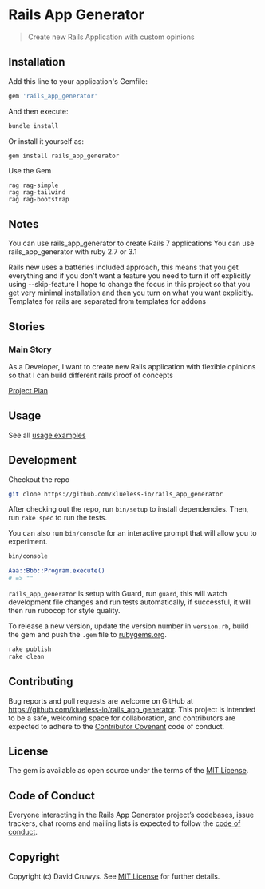# Rails App Generator

> Create new Rails Application with custom opinions

## Installation

Add this line to your application's Gemfile:

```ruby
gem 'rails_app_generator'
```

And then execute:

```bash
bundle install
```

Or install it yourself as:

```bash
gem install rails_app_generator
```

Use the Gem

```
rag rag-simple
rag rag-tailwind
rag rag-bootstrap
```


## Notes

You can use rails_app_generator to create Rails 7 applications
You can use rails_app_generator with ruby 2.7 or 3.1

Rails new uses a batteries included approach, this means that you get everything and if you don't want a feature you need to turn it off explicitly using --skip-feature
I hope to change the focus in this project so that you get very minimal installation and then you turn on what you want explicitly.
Templates for rails are separated from templates for addons

## Stories

### Main Story

As a Developer, I want to create new Rails application with flexible opinions so that I can build different rails proof of concepts

[Project Plan](./docs/project-plan.md)


## Usage
See all [usage examples](./USAGE.md)



## Development

Checkout the repo

```bash
git clone https://github.com/klueless-io/rails_app_generator
```

After checking out the repo, run `bin/setup` to install dependencies. Then, run `rake spec` to run the tests. 

You can also run `bin/console` for an interactive prompt that will allow you to experiment.

```bash
bin/console

Aaa::Bbb::Program.execute()
# => ""
```

`rails_app_generator` is setup with Guard, run `guard`, this will watch development file changes and run tests automatically, if successful, it will then run rubocop for style quality.

To release a new version, update the version number in `version.rb`, build the gem and push the `.gem` file to [rubygems.org](https://rubygems.org).

```bash
rake publish
rake clean
```

## Contributing

Bug reports and pull requests are welcome on GitHub at https://github.com/klueless-io/rails_app_generator. This project is intended to be a safe, welcoming space for collaboration, and contributors are expected to adhere to the [Contributor Covenant](http://contributor-covenant.org) code of conduct.

## License

The gem is available as open source under the terms of the [MIT License](https://opensource.org/licenses/MIT).

## Code of Conduct

Everyone interacting in the Rails App Generator project’s codebases, issue trackers, chat rooms and mailing lists is expected to follow the [code of conduct](https://github.com/klueless-io/rails_app_generator/blob/master/CODE_OF_CONDUCT.md).

## Copyright

Copyright (c) David Cruwys. See [MIT License](LICENSE.txt) for further details.
